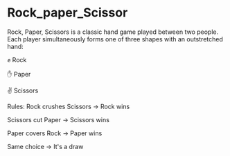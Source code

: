 # Rock_paper_Scissor
Rock, Paper, Scissors is a classic hand game played between two people. Each player simultaneously forms one of three shapes with an outstretched hand:

✊ Rock

✋ Paper

✌️ Scissors

Rules:
Rock crushes Scissors → Rock wins

Scissors cut Paper → Scissors wins

Paper covers Rock → Paper wins

Same choice → It's a draw

